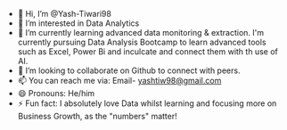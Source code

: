- 👋 Hi, I’m @Yash-Tiwari98
- 👀 I’m interested in Data Analytics
- 🌱 I’m currently learning advanced data monitoring & extraction. I'm currently pursuing Data Analysis Bootcamp to learn advanced tools such as Excel, Power Bi and inculcate and connect them with th use of AI.
- 💞️ I’m looking to collaborate on Github to connect with peers.
- 📫 You can reach me via: Email- yashtiw98@gmail.com
- 😄 Pronouns: He/him
- ⚡ Fun fact: I absolutely love Data whilst learning and focusing more on Business Growth, as the "numbers" matter!

<!---
Yash-Tiwari98/Yash-Tiwari98 is a ✨ special ✨ repository because its `README.md` (this file) appears on your GitHub profile.
You can click the Preview link to take a look at your changes.
--->
